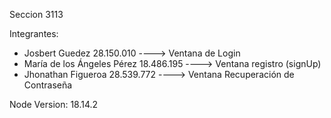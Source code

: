 Seccion 3113

Integrantes:

- Josbert Guedez 28.150.010 ----> Ventana de Login
- María de los Ángeles Pérez 18.486.195 ----> Ventana registro (signUp)
- Jhonathan Figueroa 28.539.772 ----> Ventana Recuperación de Contraseña

Node Version: 18.14.2

